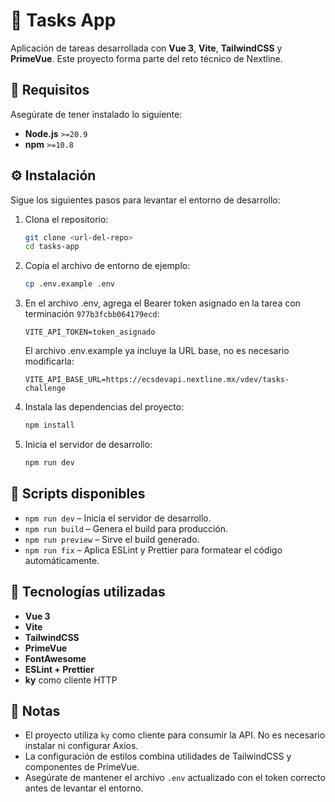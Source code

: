 # 📝 Tasks App

Aplicación de tareas desarrollada con **Vue 3**, **Vite**, **TailwindCSS** y **PrimeVue**. Este proyecto forma parte del reto técnico de Nextline.

## 🚀 Requisitos

Asegúrate de tener instalado lo siguiente:

- **Node.js** `>=20.9`
- **npm** `>=10.8`

## ⚙️ Instalación

Sigue los siguientes pasos para levantar el entorno de desarrollo:

1. Clona el repositorio:

   ```bash
   git clone <url-del-repo>
   cd tasks-app
   ```
2. Copia el archivo de entorno de ejemplo:

    ```bash
   cp .env.example .env
   ```

3. En el archivo .env, agrega el Bearer token asignado en la tarea con terminación ```977b3fcbb064179ecd```:

    ```env
   VITE_API_TOKEN=token_asignado
   ```
   El archivo .env.example ya incluye la URL base, no es necesario modificarla:
    ```env
   VITE_API_BASE_URL=https://ecsdevapi.nextline.mx/vdev/tasks-challenge
   ```

4. Instala las dependencias del proyecto:

    ```bash
   npm install
   ```

5. Inicia el servidor de desarrollo:

    ```bash
   npm run dev
   ```

## 📜 Scripts disponibles

- `npm run dev` – Inicia el servidor de desarrollo.
- `npm run build` – Genera el build para producción.
- `npm run preview` – Sirve el build generado.
- `npm run fix` – Aplica ESLint y Prettier para formatear el código automáticamente.

## 🧱 Tecnologías utilizadas

- **Vue 3**
- **Vite**
- **TailwindCSS**
- **PrimeVue**
- **FontAwesome**
- **ESLint + Prettier**
- **ky** como cliente HTTP

## 📌 Notas

- El proyecto utiliza `ky` como cliente para consumir la API. No es necesario instalar ni configurar Axios.
- La configuración de estilos combina utilidades de TailwindCSS y componentes de PrimeVue.
- Asegúrate de mantener el archivo `.env` actualizado con el token correcto antes de levantar el entorno.